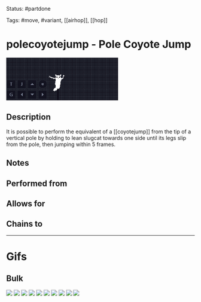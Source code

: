 Status: #partdone

Tags: #move, #variant, [[airhop]], [[hop]]

# polecoyotejump - Pole Coyote Jump
<img src=https://raw.githubusercontent.com/LauraHannah44/Rain-World-Movement/main/Files/polecoyotejump_header.gif>

## Description
It is possible to perform the equivalent of a [[coyotejump]] from the tip of a vertical pole by holding to lean slugcat towards one side until its legs slip from the pole, then jumping within 5 frames.

## Notes


## Performed from


## Allows for


## Chains to


___
# Gifs
## Bulk
<img src=https://raw.githubusercontent.com/LauraHannah44/Rain-World-Movement/main/Files/polecoyotejump_0.gif>

<img src=https://raw.githubusercontent.com/LauraHannah44/Rain-World-Movement/main/Files/polecoyotejump_1.gif>

<img src=https://raw.githubusercontent.com/LauraHannah44/Rain-World-Movement/main/Files/polecoyotejump_2.gif>

<img src=https://raw.githubusercontent.com/LauraHannah44/Rain-World-Movement/main/Files/polecoyotejump_3.gif>

<img src=https://raw.githubusercontent.com/LauraHannah44/Rain-World-Movement/main/Files/polecoyotejump_4.gif>

<img src=https://raw.githubusercontent.com/LauraHannah44/Rain-World-Movement/main/Files/polecoyotejump_5.gif>

<img src=https://raw.githubusercontent.com/LauraHannah44/Rain-World-Movement/main/Files/polecoyotejump_6.gif>

<img src=https://raw.githubusercontent.com/LauraHannah44/Rain-World-Movement/main/Files/polecoyotejump_7.gif>

<img src=https://raw.githubusercontent.com/LauraHannah44/Rain-World-Movement/main/Files/polecoyotejump_8.gif>

<img src=https://raw.githubusercontent.com/LauraHannah44/Rain-World-Movement/main/Files/polecoyotejump_9.gif>
